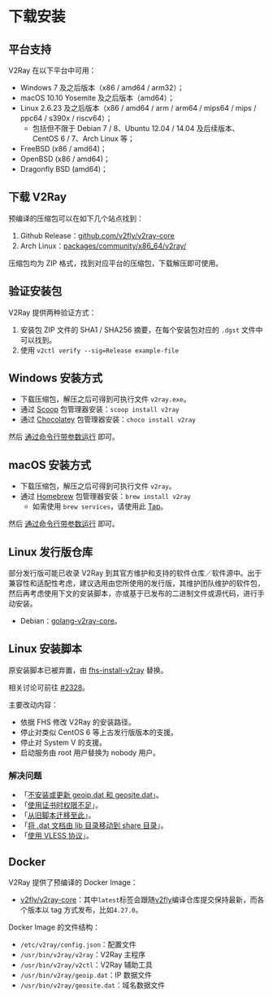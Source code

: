 # 下载安装

## 平台支持

V2Ray 在以下平台中可用：

* Windows 7 及之后版本（x86 / amd64 / arm32）；
* macOS 10.10 Yosemite 及之后版本（amd64）；
* Linux 2.6.23 及之后版本（x86 / amd64 / arm / arm64 / mips64 / mips / ppc64 / s390x / riscv64）；
  * 包括但不限于 Debian 7 / 8、Ubuntu 12.04 / 14.04 及后续版本、CentOS 6 / 7、Arch Linux 等；
* FreeBSD (x86 / amd64)；
* OpenBSD (x86 / amd64)；
* Dragonfly BSD (amd64)；

## 下载 V2Ray

预编译的压缩包可以在如下几个站点找到：

1. Github Release：[github.com/v2fly/v2ray-core](https://github.com/v2fly/v2ray-core/releases)
2. Arch Linux：[packages/community/x86_64/v2ray/](https://www.archlinux.org/packages/community/x86_64/v2ray/)

压缩包均为 ZIP 格式，找到对应平台的压缩包，下载解压即可使用。

## 验证安装包

V2Ray 提供两种验证方式：

1. 安装包 ZIP 文件的 SHA1 / SHA256 摘要，在每个安装包对应的 `.dgst` 文件中可以找到。
2. 使用 `v2ctl verify --sig=Release example-file`

## Windows 安装方式

- 下载压缩包，解压之后可得到可执行文件 `v2ray.exe`。
- 通过 [Scoop](https://scoop.sh/) 包管理器安装：`scoop install v2ray`
- 通过 [Chocolatey](https://chocolatey.org/) 包管理器安装：`choco install v2ray`

然后 [通过命令行带参数运行](command.md) 即可。

## macOS 安装方式

- 下载压缩包，解压之后可得到可执行文件 `v2ray`。
- 通过 [Homebrew](https://brew.sh/) 包管理器安装：`brew install v2ray`
  - 如需使用 `brew services`，请使用此 [Tap](https://github.com/v2ray/homebrew-v2ray)。

然后 [通过命令行带参数运行](command.md) 即可。

## Linux 发行版仓库

部分发行版可能已收录 V2Ray 到其官方维护和支持的软件仓库／软件源中。出于兼容性和适配性考虑，建议选用由您所使用的发行版，其维护团队维护的软件包，然后再考虑使用下文的安装脚本，亦或基于已发布的二进制文件或源代码，进行手动安装。

* Debian：[golang-v2ray-core](https://tracker.debian.org/pkg/golang-v2ray-core)。

## Linux 安装脚本

原安装脚本已被弃置，由 [fhs-install-v2ray](https://github.com/v2fly/fhs-install-v2ray) 替换。

相关讨论可前往 [#2328](https://github.com/v2ray/v2ray-core/issues/2328)。

主要改动内容：

* 依据 FHS 修改 V2Ray 的安装路径。
* 停止对类似 CentOS 6 等上古发行版版本的支援。
* 停止对 System V 的支援。
* 启动服务由 root 用户替换为 nobody 用户。

### 解决问题

* 「[不安装或更新 geoip.dat 和 geosite.dat](https://github.com/v2fly/fhs-install-v2ray/wiki/Do-not-install-or-update-geoip.dat-and-geosite.dat)」。
* 「[使用证书时权限不足](https://github.com/v2fly/fhs-install-v2ray/wiki/Insufficient-permissions-when-using-certificates)」。
* 「[从旧脚本迁移至此](https://github.com/v2fly/fhs-install-v2ray/wiki/Migrate-from-the-old-script-to-this)」。
* 「[将 .dat 文档由 lib 目录移动到 share 目录](https://github.com/v2fly/fhs-install-v2ray/wiki/Move-.dat-files-from-lib-directory-to-share-directory)」。
* 「[使用 VLESS 协议](https://github.com/v2fly/fhs-install-v2ray/wiki/To-use-the-VLESS-protocol)」。

## Docker

V2Ray 提供了预编译的 Docker Image：

* [v2fly/v2ray-core](https://hub.docker.com/r/v2fly/v2fly-core)：其中`latest`标签会跟随[v2fly](https://github.com/v2fly/docker-fly)编译仓库提交保持最新，而各个版本以 tag 方式发布，比如`4.27.0`。

Docker Image 的文件结构：

* `/etc/v2ray/config.json`：配置文件
* `/usr/bin/v2ray/v2ray`：V2Ray 主程序
* `/usr/bin/v2ray/v2ctl`：V2Ray 辅助工具
* `/usr/bin/v2ray/geoip.dat`：IP 数据文件
* `/usr/bin/v2ray/geosite.dat`：域名数据文件
